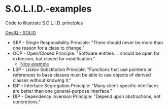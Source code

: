 # S.O.L.I.D.-examples
Code to illustrate S.O.L.I.D. principles

[DevIQ - SOLID](https://deviq.com/principles/solid)

- SRP - Single Responsibility Principle: "There should never be more than one reason for a class to change."
- OCP - Open/Closed Principle: "Software entities ... should be open for extension, but closed for modification."
  - [Nice example](https://www.oodesign.com/open-close-principle.html)
- LSP - Liskov Substitution Principle: "Functions that use pointers or references to base classes must be able to use objects of derived classes without knowing it."
- ISP - Interface Segregation Principle: "Many client-specific interfaces are better than one general-purpose interface."
- DIP - Dependency Inversion Principle:  "Depend upon abstractions, not concretions."